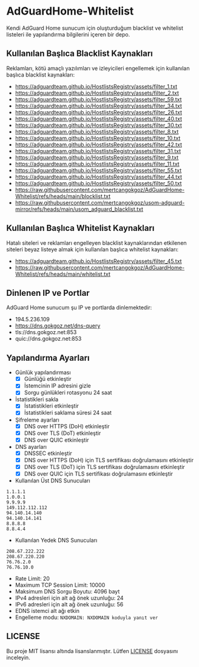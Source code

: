 # AdGuardHome-Whitelist

Kendi AdGuard Home sunucum için oluşturduğum blacklist ve whitelist listeleri ile yapılandırma bilgilerini içeren bir depo.

## Kullanılan Başlıca Blacklist Kaynakları

Reklamları, kötü amaçlı yazılımları ve izleyicileri engellemek için kullanılan başlıca blacklist kaynakları:

- <https://adguardteam.github.io/HostlistsRegistry/assets/filter_1.txt>
- <https://adguardteam.github.io/HostlistsRegistry/assets/filter_2.txt>
- <https://adguardteam.github.io/HostlistsRegistry/assets/filter_59.txt>
- <https://adguardteam.github.io/HostlistsRegistry/assets/filter_34.txt>
- <https://adguardteam.github.io/HostlistsRegistry/assets/filter_26.txt>
- <https://adguardteam.github.io/HostlistsRegistry/assets/filter_40.txt>
- <https://adguardteam.github.io/HostlistsRegistry/assets/filter_30.txt>
- <https://adguardteam.github.io/HostlistsRegistry/assets/filter_8.txt>
- <https://adguardteam.github.io/HostlistsRegistry/assets/filter_10.txt>
- <https://adguardteam.github.io/HostlistsRegistry/assets/filter_42.txt>
- <https://adguardteam.github.io/HostlistsRegistry/assets/filter_31.txt>
- <https://adguardteam.github.io/HostlistsRegistry/assets/filter_9.txt>
- <https://adguardteam.github.io/HostlistsRegistry/assets/filter_11.txt>
- <https://adguardteam.github.io/HostlistsRegistry/assets/filter_55.txt>
- <https://adguardteam.github.io/HostlistsRegistry/assets/filter_44.txt>
- <https://adguardteam.github.io/HostlistsRegistry/assets/filter_50.txt>
- <https://raw.githubusercontent.com/mertcangokgoz/AdGuardHome-Whitelist/refs/heads/main/blocklist.txt>
- <https://raw.githubusercontent.com/mertcangokgoz/usom-adguard-mirror/refs/heads/main/usom_adguard_blacklist.txt>

## Kullanılan Başlıca Whitelist Kaynakları

Hatalı siteleri ve reklamları engelleyen blacklist kaynaklarından etkilenen siteleri beyaz listeye almak için kullanılan başlıca whitelist kaynakları:

- <https://adguardteam.github.io/HostlistsRegistry/assets/filter_45.txt>
- <https://raw.githubusercontent.com/mertcangokgoz/AdGuardHome-Whitelist/refs/heads/main/whitelist.txt>

## Dinlenen IP ve Portlar

AdGuard Home sunucum şu IP ve portlarda dinlemektedir:

- 194.5.236.109
- <https://dns.gokgoz.net/dns-query>
- tls://dns.gokgoz.net:853
- quic://dns.gokgoz.net:853

## Yapılandırma Ayarları

- Günlük yapılandırması
  - [x] Günlüğü etkinleştir
  - [x] İstemcinin IP adresini gizle
  - [x] Sorgu günlükleri rotasyonu 24 saat

- İstatistikleri sakla
  - [x] İstatistikleri etkinleştir
  - [x] İstatistikleri saklama süresi 24 saat

- Şifreleme ayarları
  - [x] DNS over HTTPS (DoH) etkinleştir
  - [x] DNS over TLS (DoT) etkinleştir
  - [x] DNS over QUIC etkinleştir

- DNS ayarları
  - [x] DNSSEC etkinleştir
  - [x] DNS over HTTPS (DoH) için TLS sertifikası doğrulamasını etkinleştir
  - [x] DNS over TLS (DoT) için TLS sertifikası doğrulamasını etkinleştir
  - [x] DNS over QUIC için TLS sertifikası doğrulamasını etkinleştir

- Kullanılan Üst DNS Sunucuları

```
1.1.1.1
1.0.0.1
9.9.9.9
149.112.112.112
94.140.14.140
94.140.14.141
8.8.8.8
8.8.4.4
```

- Kullanılan Yedek DNS Sunucuları

```
208.67.222.222
208.67.220.220
76.76.2.0
76.76.10.0
```

- Rate Limit: 20
- Maximum TCP Session Limit: 10000
- Maksimum DNS Sorgu Boyutu: 4096 bayt
- IPv4 adresleri için alt ağ önek uzunluğu: 24
- IPv6 adresleri için alt ağ önek uzunluğu: 56
- EDNS istemci alt ağı etkin
- Engelleme modu: `NXDOMAIN: NXDOMAIN koduyla yanıt ver`

## LICENSE

Bu proje MIT lisansı altında lisanslanmıştır. Lütfen [LICENSE](LICENSE) dosyasını inceleyin.
